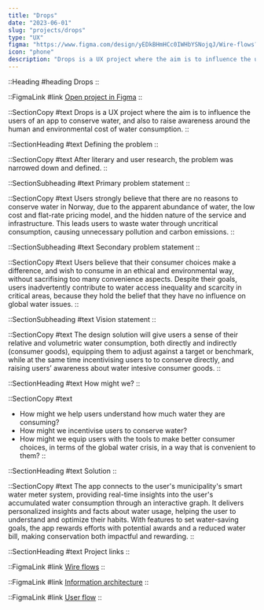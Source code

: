 ```yaml
---
title: "Drops"
date: "2023-06-01"
slug: "projects/drops"
type: "UX"
figma: "https://www.figma.com/design/yEDkBHmHCc0IWHbYSNojqJ/Wire-flows?t=3gqMltKdmgVldNh9-1"
icon: "phone"
description: "Drops is a UX project where the aim is to influence the users of an app to conserve water, and also to raise awareness around the human and environmental cost of water consumption. The deliverable is an app prototype created in Figma."
---
```


::Heading
#heading 
Drops
::

::FigmaLink
#link
[Open project in Figma](https://www.figma.com/design/yEDkBHmHCc0IWHbYSNojqJ/Wire-flows?t=3gqMltKdmgVldNh9-1)
::

::SectionCopy
#text
Drops is a UX project where the aim is to influence the users of an app to conserve water, and also to raise awareness around the human and environmental cost of water consumption.
::

::SectionHeading
#text
Defining the problem
::

::SectionCopy
#text
After literary and user research, the problem was narrowed down and defined.
::

::SectionSubheading
#text
Primary problem statement
::

::SectionCopy
#text
Users strongly believe that there are no reasons to conserve water in Norway, due to the apparent abundance of water, the low cost and flat-rate pricing model, and the hidden nature of the service and infrastructure. This leads users to waste water through uncritical consumption, causing unnecessary pollution and carbon emissions.
::

::SectionSubheading
#text
Secondary problem statement
::

::SectionCopy
#text
Users believe that their consumer choices make a difference, and wish to consume in an ethical and environmental way, without sacrifising too many convenience aspects. Despite their goals, users inadvertently contribute to water access inequality and scarcity in critical areas, because they hold the belief that they have no influence on global water issues. 
::

::SectionSubheading
#text
Vision statement
::

::SectionCopy
#text
The design solution will give users a sense of their relative and volumetric water consumption, both directly and indirectly (consumer goods), equipping them to adjust against a target or benchmark, while at the same time incentivising users to to conserve directly, and raising users’ awareness about water intesive consumer goods.
::

::SectionHeading
#text
How might we?
::

::SectionCopy
#text
- How might we help users understand how much water they are consuming?
- How might we incentivise users to conserve water?
- How might we equip users with the tools to make better consumer choices, in terms of the global water crisis, in a way that is convenient to them?
::

::SectionHeading
#text
Solution
::

::SectionCopy
#text
The app connects to the user's municipality's smart water meter system, providing real-time insights into the user's accumulated water consumption through an interactive graph. It delivers personalized insights and facts about water usage, helping the user to understand and optimize their habits. With features to set water-saving goals, the app rewards efforts with potential awards and a reduced water bill, making conservation both impactful and rewarding.
::

::SectionHeading
#text
Project links
::

::FigmaLink
#link
[Wire flows](https://www.figma.com/design/yEDkBHmHCc0IWHbYSNojqJ/Wire-flows?t=3gqMltKdmgVldNh9-1)
::

::FigmaLink
#link
[Information architecture](https://www.figma.com/design/4x2Zt2zGUSLXMbOFAmJx7G/Drops---IA?t=3gqMltKdmgVldNh9-1)
::

::FigmaLink
#link
[User flow](https://www.figma.com/design/BdVzdthx4z8XTAZghJ86vc/UX-flows?t=3gqMltKdmgVldNh9-1)
::